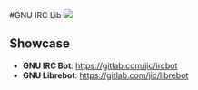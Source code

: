 #GNU IRC Lib
[![](https://jitpack.io/v/com.gitlab.jic/irclib.svg)](https://jitpack.io/#com.gitlab.jic/irclib)

## Showcase
* **GNU IRC Bot**: https://gitlab.com/jic/ircbot
* **GNU Librebot**: https://gitlab.com/jic/librebot
